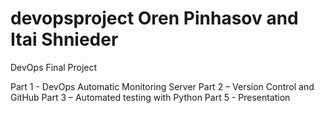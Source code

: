 # devopsproject Oren Pinhasov and Itai Shnieder
DevOps Final Project

Part 1 - DevOps Automatic Monitoring Server
Part 2 – Version Control and GitHub 
Part 3 – Automated testing with Python 
Part 5 - Presentation
